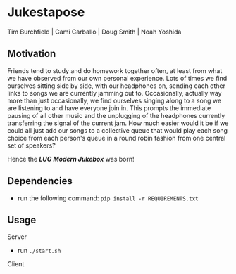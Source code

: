 # Jukestapose

Tim Burchfield | Cami Carballo | Doug Smith | Noah Yoshida

## Motivation

Friends tend to study and do homework together often, at least from what we have observed from
our own personal experience. Lots of times we find ourselves sitting side by side, with our
headphones on, sending each other links to songs we are currently jamming out to. Occasionally,
actually way more than just occasionally, we find ourselves singing along to a song we are
listening to and have everyone join in. This prompts the immediate pausing of all other music
and the unplugging of the headphones currently transferring the signal of the current jam. How 
much easier would it be if we could all just add our songs to a collective queue that would play
each song choice from each person's queue in a round robin fashion from one central set of
speakers? 

Hence the ___LUG Modern Jukebox___ was born!

## Dependencies

* run the following command: `pip install -r REQUIREMENTS.txt`

## Usage

Server

* run `./start.sh`

Client
